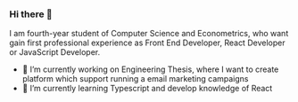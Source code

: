 ### Hi there 👋
I am fourth-year student of Computer Science and Econometrics, who want gain first professional experience as Front End Developer, React Developer or JavaScript Developer.
  - 🔭 I’m currently working on Engineering Thesis, where I want to create platform which support running a email marketing campaigns
  - 🌱 I’m currently learning Typescript and develop knowledge of React

<!--
**przemg/przemg** is a ✨ _special_ ✨ repository because its `README.md` (this file) appears on your GitHub profile.

Here are some ideas to get you started:

- 🔭 I’m currently working on ...
- 🌱 I’m currently learning ...
- 👯 I’m looking to collaborate on ...
- 🤔 I’m looking for help with ...
- 💬 Ask me about ...
- 📫 How to reach me: ...
- 😄 Pronouns: ...
- ⚡ Fun fact: ...
-->
